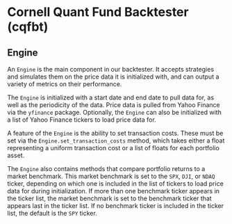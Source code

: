 # Cornell Quant Fund Backtester (cqfbt)

## Engine

An `Engine` is the main component in our backtester. It accepts strategies and simulates them on the price data it is initialized with, and can output a variety of metrics on their performance.

The `Engine` is initialized with a start date and end date to pull data for, as well as the periodicity of the data. Price data is pulled from Yahoo Finance via the `yfinance` package. Optionally, the `Engine` can also be initialized with a list of Yahoo Finance tickers to load price data for.

A feature of the `Engine` is the ability to set transaction costs. These must be set via the `Engine.set_transaction_costs` method, which takes either a float representing a uniform transaction cost or a list of floats for each portfolio asset.

The `Engine` also contains methods that compare portfolio returns to a market benchmark. This market benchmark is set to the `SPX`, `DJI`, or `NDAQ` ticker, depending on which one is included in the list of tickers to load price data for during initialization. If more than one benchmark ticker appears in the ticker list, the market benchmark is set to the benchmark ticker that appears last in the ticker list. If no benchmark ticker is included in the ticker list, the default is the `SPY` ticker.
